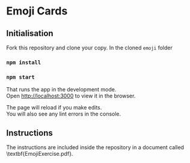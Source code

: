 # Emoji Cards

## Initialisation

Fork this repository and clone your copy.  In the cloned `emoji` folder

### `npm install`

### `npm start`

That runs the app in the development mode.\
Open [http://localhost:3000](http://localhost:3000) to view it in the browser.

The page will reload if you make edits.\
You will also see any lint errors in the console.

## Instructions

The instructions are included inside the repository in a document called \textbf{EmojiExercise.pdf}.
